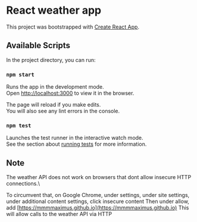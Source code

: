 # React weather app

This project was bootstrapped with [Create React App](https://github.com/facebook/create-react-app).

## Available Scripts

In the project directory, you can run:

### `npm start`

Runs the app in the development mode.\
Open [http://localhost:3000](http://localhost:3000) to view it in the browser.

The page will reload if you make edits.\
You will also see any lint errors in the console.

### `npm test`

Launches the test runner in the interactive watch mode.\
See the section about [running tests](https://facebook.github.io/create-react-app/docs/running-tests) for more information.

## Note

The weather API does not work on browsers that dont allow insecure HTTP connections.\

To circumvent that, on Google Chrome, under settings, under site settings, under additional content settings, click insecure content
Then under allow, add [https://mmmmaximus.github.io](https://mmmmaximus.github.io)
This will allow calls to the weather API via HTTP
